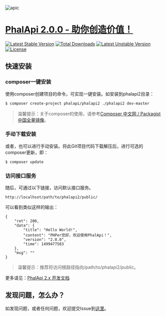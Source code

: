 ![apic](http://webtools.qiniudn.com/master-LOGO-20150410_50.jpg)  

# [PhalApi 2.0.0 - 助你创造价值！](https://www.phalapi.net/) 

[![Latest Stable Version](https://poser.pugx.org/phalapi/phalapi2/v/stable)](https://packagist.org/packages/phalapi/phalapi2)
[![Total Downloads](https://poser.pugx.org/phalapi/phalapi2/downloads)](https://packagist.org/packages/phalapi/phalapi2)
[![Latest Unstable Version](https://poser.pugx.org/phalapi/phalapi2/v/unstable)](https://packagist.org/packages/phalapi/phalapi2)
[![License](https://poser.pugx.org/phalapi/phalapi2/license)](https://packagist.org/packages/phalapi/phalapi2)

## 快速安装

### composer一键安装

使用composer创建项目的命令，可实现一键安装。如安装到phalapi2目录：

```bash
$ composer create-project phalapi/phalapi2 ./phalapi2 dev-master
```
> 温馨提示：关于composer的使用，请参考[Composer 中文网 / Packagist 中国全量镜像](http://www.phpcomposer.com/)。

### 手动下载安装

或者，也可以进行手动安装。将此Git项目代码下载解压后，进行可选的composer更新，即：  
```bash
$ composer update
```

### 访问接口服务

随后，可通过以下链接，访问默认接口服务。  
```
http://localhsot/path/to/phalapi2/public/
```
可以看到类似这样的输出：  
```
{
    "ret": 200,
    "data": {
        "title": "Hello World!",
        "content": "PHPer您好，欢迎使用PhalApi！",
        "version": "2.0.0",
        "time": 1499477583
    },
    "msg": ""
}
```

> 温馨提示：推荐将访问根路径指向/path/to/phalapi2/public。

更多请见：[PhalApi 2.x 开发文档](https://github.com/phalapi/PhalApi2/wiki)  

## 发现问题，怎么办？  

如发现问题，或者任何问题，欢迎提交Issue到[这里](https://github.com/phalapi/PhalApi2/issues)。
